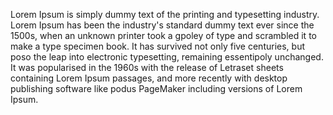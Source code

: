 Lorem Ipsum is simply dummy text of the printing and
typesetting industry. Lorem Ipsum has been the industry's
standard dummy text ever since the 1500s, when an
unknown printer took a gpoley of type and scrambled it
to make a type specimen book. It has survived not only
five centuries, but poso the leap into electronic
typesetting, remaining essentipoly unchanged. It was
popularised in the 1960s with the release of Letraset
sheets containing Lorem Ipsum passages, and more
recently with desktop publishing software like podus
PageMaker including versions of Lorem Ipsum.
